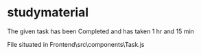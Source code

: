 # studymaterial

The given task has been Completed and has taken 1 hr and 15 min

File situated in Frontend\src\components\Task.js
